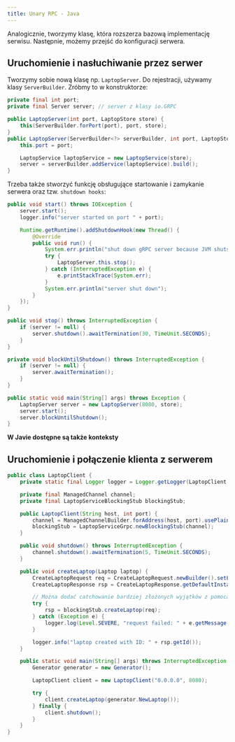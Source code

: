 ```yaml
---
title: Unary RPC - Java
---
```


Analogicznie, tworzymy klasę, która rozszerza bazową implementację serwisu. Następnie, możemy przejść do konfiguracji serwera.

## Uruchomienie i nasłuchiwanie przez serwer 
Tworzymy sobie nową klasę np. `LaptopServer`. Do rejestracji, używamy klasy `ServerBuilder`. Zróbmy to w konstruktorze:
```java
private final int port;
private final Server server; // server z klasy io.GRPC

public LaptopServer(int port, LaptopStore store) {
    this(ServerBuilder.forPort(port), port, store);
}
public LaptopServer(ServerBuilder<?> serverBuilder, int port, LaptopStore store) {
    this.port = port;

    LaptopService laptopService = new LaptopService(store);
    server = serverBuilder.addService(laptopService).build();
}
```

Trzeba także stworzyć funkcję obsługujące startowanie i zamykanie serwera oraz tzw. `shutdown hooks`:
```java
public void start() throws IOException {
    server.start();
    logger.info("server started on port " + port);

    Runtime.getRuntime().addShutdownHook(new Thread() {
        @Override
        public void run() {
            System.err.println("shut down gRPC server because JVM shuts down");
            try {
                LaptopServer.this.stop();
            } catch (InterruptedException e) {
                e.printStackTrace(System.err);
            }
            System.err.println("server shut down");
        }
    });
}

public void stop() throws InterruptedException {
    if (server != null) {
        server.shutdown().awaitTermination(30, TimeUnit.SECONDS);
    }
}

private void blockUntilShutdown() throws InterruptedException {
    if (server != null) {
        server.awaitTermination();
    }
}

public static void main(String[] args) throws Exception {
    LaptopServer server = new LaptopServer(8080, store);
    server.start();
    server.blockUntilShutdown();
}
```

**W Javie dostępne są także konteksty**

## Uruchomienie i połączenie klienta z serwerem 

```java
public class LaptopClient {
    private static final Logger logger = Logger.getLogger(LaptopClient.class.getName());

    private final ManagedChannel channel;
    private final LaptopServiceBlockingStub blockingStub;

    public LaptopClient(String host, int port) {
        channel = ManagedChannelBuilder.forAddress(host, port).usePlaintext().build();
        blockingStub = LaptopServiceGrpc.newBlockingStub(channel);
    }

    public void shutdown() throws InterruptedException {
        channel.shutdown().awaitTermination(5, TimeUnit.SECONDS);
    }

    public void createLaptop(Laptop laptop) {
        CreateLaptopRequest req = CreateLaptopRequest.newBuilder().setLaptop(laptop).build();
        CreateLaptopResponse rsp = CreateLaptopResponse.getDefaultInstance();

        // Można dodać catchowanie bardziej złożonych wyjątków z pomocą StatusRunTimeException!
        try {
            rsp = blockingStub.createLaptop(req);
        } catch (Exception e) {
            logger.log(Level.SEVERE, "request failed: " + e.getMessage());
        }

        logger.info("laptop created with ID: " + rsp.getId());
    }

    public static void main(String[] args) throws InterruptedException {
        Generator generator = new Generator();

        LaptopClient client = new LaptopClient("0.0.0.0", 8080);

        try {
            client.createLaptop(generator.NewLaptop());
        } finally {
            client.shutdown();
        }
    }
}
```